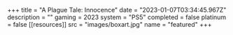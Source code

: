 +++
title = "A Plague Tale: Innocence"
date = "2023-01-07T03:34:45.967Z"
description = ""
gaming = 2023
system = "PS5"
completed = false
platinum = false
[[resources]]
src = "images/boxart.jpg"
name = "featured"
+++

<!-- Start writing here...

**Final trophy count: __ of __**

![Trophy List](images/trophies.jpg) -->
